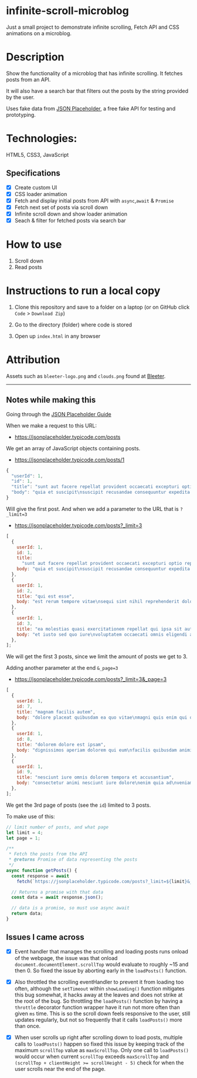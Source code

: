# infinite-scroll-microblog
Just a small project to demonstrate infinite scrolling, Fetch API and CSS animations on a microblog.

# Description

Show the functionality of a microblog that has infinite scrolling. It fetches posts from an API.

It will also have a search bar that filters out the posts by the string provided by the user.

Uses fake data from [JSON Placeholder](https://jsonplaceholder.typicode.com/), a free fake API
for testing and prototyping.

# Technologies:

HTML5, CSS3, JavaScript

## Specifications

- [x] Create custom UI
- [x] CSS loader animation
- [x] Fetch and display initial posts from API with `async`,`await` & `Promise`
- [x] Fetch next set of posts via scroll down 
- [x] Infinite scroll down and show loader animation
- [x] Seach & filter for fetched posts via search bar

# How to use

1. Scroll down
2. Read posts

# Instructions to run a local copy

1. Clone this repository and save to a folder on a laptop (or on GitHub click `Code` > `Download Zip`)

2. Go to the directory (folder) where code is stored

3. Open up `index.html` in any browser

# Attribution

Assets such as `bleeter-logo.png` and `clouds.png` found at [Bleeter](https://gta.fandom.com/wiki/Bleeter).

---

## Notes while making this

Going through the [JSON Placeholder Guide](https://jsonplaceholder.typicode.com/guide/)

When we make a request to this URL:

- https://jsonplaceholder.typicode.com/posts

We get an array of JavaScript objects containing posts.

- https://jsonplaceholder.typicode.com/posts/1

```js
{
  "userId": 1,
  "id": 1,
  "title": "sunt aut facere repellat provident occaecati excepturi optio reprehenderit",
  "body": "quia et suscipit\nsuscipit recusandae consequuntur expedita et cum\nreprehenderit molestiae ut ut quas totam\nnostrum rerum est autem sunt rem eveniet architecto"
}
```

Will give the first post. And when we add a parameter to the URL that is `?_limit=3`

- https://jsonplaceholder.typicode.com/posts?_limit=3

```js
[
  {
    userId: 1,
    id: 1,
    title:
      "sunt aut facere repellat provident occaecati excepturi optio reprehenderit",
    body: "quia et suscipit\nsuscipit recusandae consequuntur expedita et cum\nreprehenderit molestiae ut ut quas totam\nnostrum rerum est autem sunt rem eveniet architecto",
  },
  {
    userId: 1,
    id: 2,
    title: "qui est esse",
    body: "est rerum tempore vitae\nsequi sint nihil reprehenderit dolor beatae ea dolores neque\nfugiat blanditiis voluptate porro vel nihil molestiae ut reiciendis\nqui aperiam non debitis possimus qui neque nisi nulla",
  },
  {
    userId: 1,
    id: 3,
    title: "ea molestias quasi exercitationem repellat qui ipsa sit aut",
    body: "et iusto sed quo iure\nvoluptatem occaecati omnis eligendi aut ad\nvoluptatem doloribus vel accusantium quis pariatur\nmolestiae porro eius odio et labore et velit aut",
  },
];
```

We will get the first 3 posts, since we limit the amount of posts we get to 3.

Adding another parameter at the end `&_page=3`

- https://jsonplaceholder.typicode.com/posts?_limit=3&_page=3

```js
[
  {
    userId: 1,
    id: 7,
    title: "magnam facilis autem",
    body: "dolore placeat quibusdam ea quo vitae\nmagni quis enim qui quis quo nemo aut saepe\nquidem repellat excepturi ut quia\nsunt ut sequi eos ea sed quas",
  },
  {
    userId: 1,
    id: 8,
    title: "dolorem dolore est ipsam",
    body: "dignissimos aperiam dolorem qui eum\nfacilis quibusdam animi sint suscipit qui sint possimus cum\nquaerat magni maiores excepturi\nipsam ut commodi dolor voluptatum modi aut vitae",
  },
  {
    userId: 1,
    id: 9,
    title: "nesciunt iure omnis dolorem tempora et accusantium",
    body: "consectetur animi nesciunt iure dolore\nenim quia ad\nveniam autem ut quam aut nobis\net est aut quod aut provident voluptas autem voluptas",
  },
];
```

We get the 3rd page of posts (see the `id`) limited to 3 posts.

To make use of this:

```js
// limit number of posts, and what page
let limit = 4;
let page = 1;

/**
 * Fetch the posts from the API
 * @returns Promise of data representing the posts
 */
async function getPosts() {
  const response = await 
    fetch(`https://jsonplaceholder.typicode.com/posts?_limit=${limit}&_page=${page}`);

  // Returns a promise with that data
  const data = await response.json();

  // data is a promise, so must use async await
  return data;
}
```

## Issues I came across

- [x] Event handler that manages the scrolling and loading posts runs onload of the webpage, the issue was that onload `document.documentElement.scrollTop` would evaluate to roughly ~15 and then 0. So fixed the issue by aborting early in the `loadPosts()` function.

- [x] Also throttled the scrolling eventHandler to prevent it from loading too often, although the `setTimeout` within `showLoading()` function mitigates this bug somewhat, it hacks away at the leaves and does not strike at the root of the bug. So throttling the `loadPosts()` function by having a `throttle` decorator function wrapper have it run not more often than given `ms` time. This is so the scroll down feels responsive to the user, still updates regularly, but not so frequently that it calls `loadPosts()` more than once.

- [x] When user scrolls up right after scrolling down to load posts, multiple calls to `loadPosts()` happen so fixed this issue by keeping track of the maximum `scrollTop` value as `maxScrollTop`. Only one call to `loadPosts()` would occur when current `scrollTop` exceeds `maxScrollTop` and `(scrollTop + clientHeight >= scrollHeight - 5)` check for when the user scrolls near the end of the page.